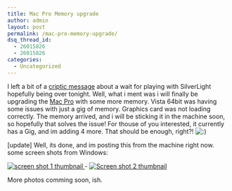 ```yaml
---
title: Mac Pro Memory upgrade
author: admin
layout: post
permalink: /mac-pro-memory-upgrade/
dsq_thread_id:
  - 26015826
  - 26015826
categories:
  - Uncategorized
---
```

I left a bit of a <a class href="http://blog.lotas-smartman.net/archive/2007/05/18/supporting-full-screen-mode-in-silverlight.aspx">criptic message</a> about a wait for playing with SilverLight hopefully being over tonight. Well, what i ment was i will finally be upgrading the <a class href="http://blog.lotas-smartman.net/archive/tags/Mac+Pro/default.aspx">Mac Pro</a> with some more memory. Vista 64bit was having some issues with just a gig of memory. Graphics card was not loading correctly. The memory arrived, and i will be sticking it in the machine soon, so hopefully that solves the issue! For thouse of you interested, it currently has a Gig, and im adding 4 more. That should be enough, right?! <img src="http://blog.lotas-smartman.net/wp-includes/images/smilies/icon_smile.gif" alt=":)" class="wp-smiley" />

[update] Well, its done, and im posting this from the machine right now. some screen shots from Windows:

[<img alt="screen shot 1 thumbnail" src="http://tiernanotoole.smugmug.com/photos/153820528-Th.jpg" border=0> ][1]- [<img alt="Screen shot 2 thumbnail" src="http://tiernanotoole.smugmug.com/photos/153820533-Th.jpg" border=0>][2]

More photos comming soon, ish.

 [1]: http://tiernanotoole.smugmug.com/photos/153820528-L.jpg
 [2]: http://tiernanotoole.smugmug.com/photos/153820533-L.jpg
